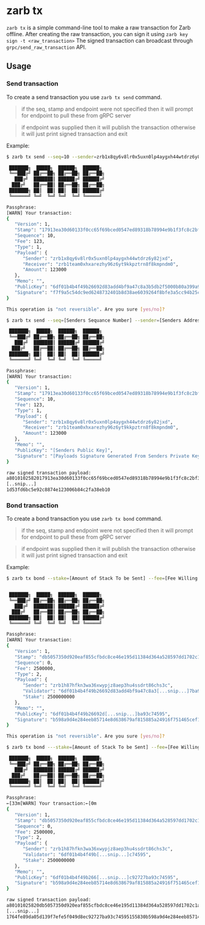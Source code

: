 # zarb tx

`zarb tx` is a simple command-line tool to make a raw transaction for Zarb offline.
After creating the raw transaction, you can sign it using `zarb key sign -t <raw_transaction>`
The signed transaction can broadcast through `grpc/send_raw_transaction` API.


## Usage

### Send transaction

To create a send transaction you use `zarb tx send` command.

> if the seq, stamp and endpoint were not specified then it will prompt for endpoint to pull these from gRPC server

> if endpoint was supplied then it will publish the transaction otherwise it will just print signed transaction and exit

Example:
```bash
$ zarb tx send --seq=10 --sender=zrb1x8qy6v8lr0x5uxn0lp4aygxh44wtdrz6y82jxd --receiver=zrb1team0xhxarezhy96z6yt9kkpztrn8f8kmpndm0 -k ./build/6/validator_key.json --amount=123000 --stamp=17913ea30d60133f0cc65f69bced0547ed89318b78994e9b1f3fc8c2bf33e067 --fee=123 -e=localhost:9010

 ███████╗  █████╗  ██████╗  ██████╗
 ╚══███╔╝ ██╔══██╗ ██╔══██╗ ██╔══██╗
   ███╔╝  ███████║ ██████╔╝ ██████╔╝
  ███╔╝   ██╔══██║ ██╔══██╗ ██╔══██╗
 ███████╗ ██║  ██║ ██║  ██║ ██████╔╝
 ╚══════╝ ╚═╝  ╚═╝ ╚═╝  ╚═╝ ╚═════╝

Passphrase:
[WARN] Your transaction:
{
   "Version": 1,
   "Stamp": "17913ea30d60133f0cc65f69bced0547ed89318b78994e9b1f3fc8c2bf33e067",
   "Sequence": 10,
   "Fee": 123,
   "Type": 1,
   "Payload": {
      "Sender": "zrb1x8qy6v8lr0x5uxn0lp4aygxh44wtdrz6y82jxd",
      "Receiver": "zrb1team0xhxarezhy96z6yt9kkpztrn8f8kmpndm0",
      "Amount": 123000
   },
   "Memo": "",
   "PublicKey": "6df01b4b4f49b26692d83add4bf9a47c8a3b5db2f5000b80a399a9b1b6afe04f8afd6749354e3f766c877b2837351004a279f4834dd532018766c0446cec1d1903735d52cafdb5ad2c61764fe89da05d139f7efe5f049d8ec92727ba93c74595",
   "Signature": "f7f9a5c54dc9ed6248732401b8d38ae6039264f8bfe3a5cc94b25c053d1d53fd6bc5e92c8874e123006b84c2fa38eb10"
}

This operation is "not reversible". Are you sure [yes/no]?

```

```bash
$ zarb tx send --seq=[Senders Sequance Number] --sender=[Senders Address] --receiver=[Recivers Address] -k=[Senders Key File Path] --amount=[Amount To Send] --stamp=[BlockChains Latest Blocks Hash] --fee=[Fee Willing To Pay For This Transaction ]

 ███████╗  █████╗  ██████╗  ██████╗
 ╚══███╔╝ ██╔══██╗ ██╔══██╗ ██╔══██╗
   ███╔╝  ███████║ ██████╔╝ ██████╔╝
  ███╔╝   ██╔══██║ ██╔══██╗ ██╔══██╗
 ███████╗ ██║  ██║ ██║  ██║ ██████╔╝
 ╚══════╝ ╚═╝  ╚═╝ ╚═╝  ╚═╝ ╚═════╝

Passphrase:
[WARN] Your transaction:
{
   "Version": 1,
   "Stamp": "17913ea30d60133f0cc65f69bced0547ed89318b78994e9b1f3fc8c2bf33e067",
   "Sequence": 10,
   "Fee": 123,
   "Type": 1,
   "Payload": {
      "Sender": "zrb1x8qy6v8lr0x5uxn0lp4aygxh44wtdrz6y82jxd",
      "Receiver": "zrb1team0xhxarezhy96z6yt9kkpztrn8f8kmpndm0",
      "Amount": 123000
   },
   "Memo": "",
   "PublicKey": "[Senders Public Key]",
   "Signature": "[Payloads Signature Generated From Senders Private Key]"
}

raw signed transaction payload:
a8010102582017913ea30d60133f0cc65f69bced0547ed89318b78994e9b1f3fc8c2bf33e067
[..snip...]
1d53fd6bc5e92c8874e123006b84c2fa38eb10
```

### Bond transaction

To create a bond transaction you use `zarb tx bond` command.


> if the seq, stamp and endpoint were not specified then it will prompt for endpoint to pull these from gRPC server

> if endpoint was supplied then it will publish the transaction otherwise it will just print signed transaction and exit

Example:
```bash
$ zarb tx bond --stake=[Amount of Stack To be Sent] --fee=[Fee Willing To Pay For This Transaction ] --sender=[Address Of Account Will Pay For Stack And Fee, And Will Sign This Transaction] --pub=[Public Key of Validator To Bond Stack To] -k=[Senders Key File Path] -e [gRPC Endpoint Address]


 ███████╗  █████╗  ██████╗  ██████╗
 ╚══███╔╝ ██╔══██╗ ██╔══██╗ ██╔══██╗
   ███╔╝  ███████║ ██████╔╝ ██████╔╝
  ███╔╝   ██╔══██║ ██╔══██╗ ██╔══██╗
 ███████╗ ██║  ██║ ██║  ██║ ██████╔╝
 ╚══════╝ ╚═╝  ╚═╝ ╚═╝  ╚═╝ ╚═════╝

Passphrase:
[WARN] Your transaction:
{
   "Version": 1,
   "Stamp": "db5057350d920eaf855cfbdc8ce46e195d11384d364a528597dd1702c1aaad82",
   "Sequence": 0,
   "Fee": 2500000,
   "Type": 2,
   "Payload": {
      "Sender": "zrb1h87hfkn3wa36xwypjz8aep3hu4ssdrt86chs3c",
      "Validator": "6df01b4b4f49b26692d83add4bf9a47c8a3[...snip...]7ba93c74595",
      "Stake": 2500000000
   },
   "Memo": "",
   "PublicKey": "6df01b4b4f49b26692d[...snip...]ba93c74595",
   "Signature": "b598a9d4e284eeb85714e8d638679af815885a24916f751465cef15af0c72cfe2c082103b477ad05ff401fbe3130c186"
}

This operation is "not reversible". Are you sure [yes/no]?
```
```bash
$ zarb tx bond ---stake=[Amount of Stack To be Sent] --fee=[Fee Willing To Pay For This Transaction ] --sender=[Address Of Account Will Pay For Stack And Fee, And Will Sign This Transaction] --pub=[Public Key of Validator To Bond Stack To] -k=[Senders Key File Path] --seq=[Senders Sequance Number] --stamp=[BlockChains Latest Blocks Hash]

 ███████╗  █████╗  ██████╗  ██████╗
 ╚══███╔╝ ██╔══██╗ ██╔══██╗ ██╔══██╗
   ███╔╝  ███████║ ██████╔╝ ██████╔╝
  ███╔╝   ██╔══██║ ██╔══██╗ ██╔══██╗
 ███████╗ ██║  ██║ ██║  ██║ ██████╔╝
 ╚══════╝ ╚═╝  ╚═╝ ╚═╝  ╚═╝ ╚═════╝

Passphrase:
←[33m[WARN] Your transaction:←[0m
{
   "Version": 1,
   "Stamp": "db5057350d920eaf855cfbdc8ce46e195d11384d364a528597dd1702c1aaad82",
   "Sequence": 0,
   "Fee": 2500000,
   "Type": 2,
   "Payload": {
      "Sender": "zrb1h87hfkn3wa36xwypjz8aep3hu4ssdrt86chs3c",
      "Validator": "6df01b4b4f49b[...snip...]c74595",
      "Stake": 2500000000
   },
   "Memo": "",
   "PublicKey": "6df01b4b4f49b266[...snip...]c92727ba93c74595",
   "Signature": "b598a9d4e284eeb85714e8d638679af815885a24916f751465cef15af0c72cfe2c082103b477ad05ff401fbe3130c186"
}

raw signed transaction payload:
a80101025820db5057350d920eaf855cfbdc8ce46e195d11384d364a528597dd1702c1aaad820300041a002625a0050206a30154b9fd74da717763a33881908fdc8637e561068d670258606df01b4b4f49b26692d
[...snip...]
1764fe89da05d139f7efe5f049d8ec92727ba93c74595155830b598a9d4e284eeb85714e8d638679af815885a24916f751465cef15af0c72cfe2c082103b477ad05ff401fbe3130c186
```

